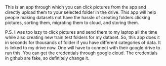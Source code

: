 This is an app through which you can click pictures from the app and directly upload them to your selected folder in the drive. This app will help people making datasets not have the hassle of creating folders 
clicking pictures, sorting them,
migrating them to cloud, and storing them.


P.S. I was too lazy to click pictures and send them to my laptop all the time while also creating new train test folders for my dataset. So, this app does it in seconds for thousands of folder if you have different categories of data.
It is linked to my drive now. One will have to connect with their google drive to run this. You can get the credentials through google cloud.
The credentials in github are fake, so definitely change it.
